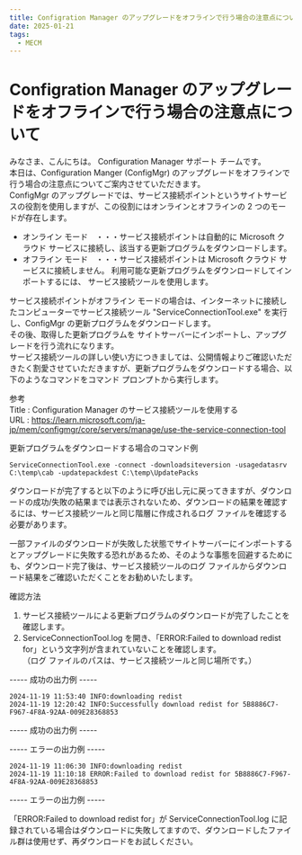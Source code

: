 ```yaml
---  
title: Configration Manager のアップグレードをオフラインで行う場合の注意点について  
date: 2025-01-21  
tags:  
  - MECM  
---  
```


# Configration Manager のアップグレードをオフラインで行う場合の注意点について  

みなさま、こんにちは。 Configuration Manager サポート チームです。  
本日は、Configuration Manger (ConfigMgr) のアップグレードをオフラインで行う場合の注意点についてご案内させていただきます。  
ConfigMgr のアップグレードでは、サービス接続ポイントというサイトサービスの役割を使用しますが、この役割にはオンラインとオフラインの 2 つのモードが存在します。  

- オンライン モード　・・・サービス接続ポイントは自動的に Microsoft クラウド サービスに接続し、該当する更新プログラムをダウンロードします。  
- オフライン モード　・・・サービス接続ポイントは Microsoft クラウド サービスに接続しません。 利用可能な更新プログラムをダウンロードしてインポートするには、 サービス接続ツールを使用します。  

サービス接続ポイントがオフライン モードの場合は、インターネットに接続したコンピューターでサービス接続ツール "ServiceConnectionTool.exe" を実行し、ConfigMgr の更新プログラムをダウンロードします。  
その後、取得した更新プログラムを サイトサーバーにインポートし、アップグレードを行う流れになります。  
サービス接続ツールの詳しい使い方につきましては、公開情報よりご確認いただきたく割愛させていただきますが、更新プログラムをダウンロードする場合、以下のようなコマンドをコマンド プロンプトから実行します。  

参考  
Title : Configuration Manager のサービス接続ツールを使用する  
URL : https://learn.microsoft.com/ja-jp/mem/configmgr/core/servers/manage/use-the-service-connection-tool  

更新プログラムをダウンロードする場合のコマンド例  
```
ServiceConnectionTool.exe -connect -downloadsiteversion -usagedatasrv C:\temp\cab -updatepackdest C:\temp\UpdatePacks  
```

ダウンロードが完了すると以下のように呼び出し元に戻ってきますが、ダウンロードの成功/失敗の結果までは表示されないため、ダウンロードの結果を確認するには、サービス接続ツールと同じ階層に作成されるログ ファイルを確認する必要があります。  

一部ファイルのダウンロードが失敗した状態でサイトサーバーにインポートするとアップグレードに失敗する恐れがあるため、そのような事態を回避するためにも、ダウンロード完了後は、サービス接続ツールのログ ファイルからダウンロード結果をご確認いただくことをお勧めいたします。  

確認方法  
1. サービス接続ツールによる更新プログラムのダウンロードが完了したことを確認します。  
2. ServiceConnectionTool.log を開き、「ERROR:Failed to download redist for」という文字列が含まれていないことを確認します。  
（ログ ファイルのパスは、サービス接続ツールと同じ場所です。）  

----- 成功の出力例 -----  
```
2024-11-19 11:53:40 INFO:downloading redist  
2024-11-19 12:20:42 INFO:Successfully download redist for 5B8886C7-F967-4F8A-92AA-009E28368853  
```
----- 成功の出力例 -----  

----- エラーの出力例 -----  
```
2024-11-19 11:06:30 INFO:downloading redist  
2024-11-19 11:10:18 ERROR:Failed to download redist for 5B8886C7-F967-4F8A-92AA-009E28368853  
```
----- エラーの出力例 -----  

「ERROR:Failed to download redist for」が ServiceConnectionTool.log に記録されている場合はダウンロードに失敗してますので、ダウンロードしたファイル群は使用せず、再ダウンロードをお試しください。  